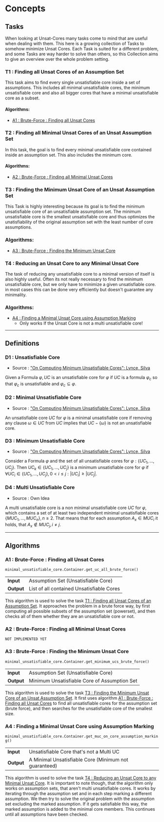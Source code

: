 # Concepts

## Tasks
When looking at Unsat-Cores many tasks come to mind that are useful when dealing with them. This here is a growing collection of Tasks to somehow minimize Unsat Cores. Each Task is suited for a different problem, and some Tasks are way harder to solve than others, so this Collection aims to give an overview over the whole problem setting.


### T1 : Finding all Unsat Cores of an Assumption Set
This task aims to find every single unsatisfiable core inside a set of assumptions. This includes all minimal unsatisfiable cores, the minimum unsatisfiable core and also all bigger cores that have a minimal unsatisfiable core as a subset.

#### Algorithms:
+ [A1 : Brute-Force : Finding all Unsat Cores](#a1--brute-force--finding-all-unsat-cores)

### T2 : Finding all Minimal Unsat Cores of an Unsat Assumption Set
In this task, the goal is to find every minimal unsatisfiable core contained inside an assumption set. This also includes the minimum core.

#### Algorithms:
+ [A2 : Brute-Force : Finding all Minimal Unsat Cores](#a2--brute-force--finding-all-minimal-unsat-cores)

### T3 : Finding the Minimum Unsat Core of an Unsat Assumption Set
This Task is highly interesting because its goal is to find the minimum unsatisfiable core of an unsatisfiable assumption set. The minimum unsatisfiable core is the smallest unsatisfiable core and thus optimizes the unatisfiability of the original assumption set with the least number of core assumptions. 

### Algorithms:
+ [A3 : Brute-Force : Finding the Minimum Unsat Core](#a3--brute-force--finding-the-minimum-unsat-core)

### T4 : Reducing an Unsat Core to any Minimal Unsat Core
The task of reducing any unsatisfiable core to a minimal version of itself is also highly useful. Often its not really necessary to find the minimum unsatisfiable core,  but we only have to minimize a given unsatisfiable core. in most cases this can be done very efficiently but doesn't guarantee any minimality.

### Algorithms:
+ [A4 : Finding a Minimal Unsat Core using Assumption Marking](#a4--finding-a-minimal-unsat-core-using-assumption-marking)
	+ Only works If the Unsat Core is not a multi unsatisfiable core!

***

## Definitions

### D1 : Unsatisfiable Core
+ Source : ["On Computing Minimum Unsatisfiable Cores": Lynce, Silva](../papers/1.pdf)

Given a Formula $\varphi, UC$ is an unsatisfiable core for $\varphi$ if $UC$ is a formula $\varphi_c$ so that $\varphi_c$ is unsatisfiable and $\varphi_c \subseteq \varphi$.

### D2 : Minimal Unsatisfiable Core
+ Source : ["On Computing Minimum Unsatisfiable Cores": Lynce, Silva](../papers/1.pdf)

An unsatisfiable core $UC$ for $\varphi$ is a minimal unsatisfiable core if removing any clause $\omega \in UC$ from $UC$ implies that $UC - \lbrace\omega\rbrace$ is not an unsatisfiable core.

### D3 : Minimum Unsatisfiable Core
+ Source : ["On Computing Minimum Unsatisfiable Cores": Lynce, Silva](../papers/1.pdf)

Consider a Formula $\varphi$ and the set of all unsatisfiable cores for $\varphi: \lbrace UC_1, ..., UC_j\rbrace$. Then $UC_k \in \lbrace UC_1, ..., UC_j\rbrace$ is a minimum unsatisfiable core for $\varphi$ if $\forall UC_i \in \lbrace UC_1, ..., UC_j\rbrace, 0 < i \leq j : |UC_i| \geq |UC_j|$.

### D4 : Multi Unsatisfiable Core
+ Source : Own Idea

A multi unsatisfiable core is a non minimal unsatisfiable core $UC$ for $\varphi$, which contains a set of at least two independent minimal unsatisfiable cores $\lbrace MUC_1, ..., MUC_n\rbrace, n\geq 2$. That means that for each assumption $A_x \in MUC_i$ it holds, that $A_x \not\in MUC_j, i\neq j$.

***

## Algorithms 

### A1 : Brute-Force : Finding all Unsat Cores
`minimal_unsatisfiable_core.Container.get_uc_all_brute_force()`

| | |
|:-|:-|
|**Input**| Assumption Set (Unsatisfiable Core)|
|**Output**| List of all contained Unsatisfiable Cores|

This algorithm is used to solve the task [T1 : Finding all Unsat Cores of an Assumption Set](#t1--finding-all-unsat-cores-of-an-assumption-set). It approaches the problem in a brute force way, by first computing all possible subsets of the assumption set (powerset), and then checks all of them whether they are an unsatisfiable core or not.

### A2 : Brute-Force : Finding all Minimal Unsat Cores
`NOT IMPLEMENTED YET`

### A3 : Brute-Force : Finding the Minimum Unsat Core
`minimal_unsatisfiable_core.Container.get_minimum_ucs_brute_force()`

| | |
|:-|:-|
|**Input**| Assumption Set (Unsatisfiable Core)|
|**Output**| Minimum Unsatisfiable Core of Assumption Set|

This algorithm is used to solve the task [T3 : Finding the Minimum Unsat Core of an Unsat Assumption Set](#t3--finding-the-minimum-unsat-core-of-an-unsat-assumption-set). It first uses algorithm [A1 : Brute-Force : Finding all Unsat Cores](#a1--brute-force--finding-all-unsat-cores) to find all unsatisfiable cores for the assumption set (brute force), and then searches for the unsatisfiable core of the smallest size.

### A4 : Finding a Minimal Unsat Core using Assumption Marking
`minimal_unsatisfiable_core.Container.get_muc_on_core_assumption_marking()`

| | |
|:-|:-|
|**Input**| Unsatisfiable Core that's not a Multi UC|
|**Output**| A Minimal Unsatisfiable Core (Minimum not guaranteed)|

This algorithm is used to solve the task [T4 : Reducing an Unsat Core to any Minimal Unsat Core](#t4--reducing-an-unsat-core-to-any-minimal-unsat-core). It is important to note though, that the algorithm only works on assumption sets, that aren't multi unsatisfiable cores.
It works by iterating through the assumption set and in each step marking a different assumption. We then try to solve the original problem with the assumption set excluding the marked assumption. If it gets satisfiable this way, the marked assumption is added to the minimal core members. This continues until all assumptions have been checked.